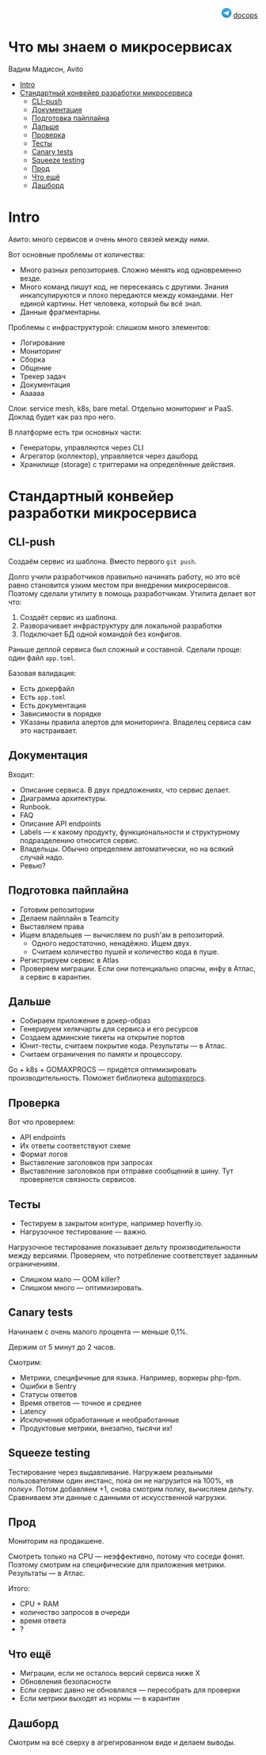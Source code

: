 <p align="right"><img src = "tg-logo.png" width="20px" height=20px"> <a href = "https://t.me/docops">docops</a></p>

# Что мы знаем о микросервисах

Вадим Мадисон, Avito

<!-- START doctoc generated TOC please keep comment here to allow auto update -->
<!-- DON'T EDIT THIS SECTION, INSTEAD RE-RUN doctoc TO UPDATE -->


- [Intro](#intro)
- [Стандартный конвейер разработки микросервиса](#%D1%81%D1%82%D0%B0%D0%BD%D0%B4%D0%B0%D1%80%D1%82%D0%BD%D1%8B%D0%B9-%D0%BA%D0%BE%D0%BD%D0%B2%D0%B5%D0%B9%D0%B5%D1%80-%D1%80%D0%B0%D0%B7%D1%80%D0%B0%D0%B1%D0%BE%D1%82%D0%BA%D0%B8-%D0%BC%D0%B8%D0%BA%D1%80%D0%BE%D1%81%D0%B5%D1%80%D0%B2%D0%B8%D1%81%D0%B0)
  - [CLI-push](#cli-push)
  - [Документация](#%D0%B4%D0%BE%D0%BA%D1%83%D0%BC%D0%B5%D0%BD%D1%82%D0%B0%D1%86%D0%B8%D1%8F)
  - [Подготовка пайплайна](#%D0%BF%D0%BE%D0%B4%D0%B3%D0%BE%D1%82%D0%BE%D0%B2%D0%BA%D0%B0-%D0%BF%D0%B0%D0%B9%D0%BF%D0%BB%D0%B0%D0%B9%D0%BD%D0%B0)
  - [Дальше](#%D0%B4%D0%B0%D0%BB%D1%8C%D1%88%D0%B5)
  - [Проверка](#%D0%BF%D1%80%D0%BE%D0%B2%D0%B5%D1%80%D0%BA%D0%B0)
  - [Тесты](#%D1%82%D0%B5%D1%81%D1%82%D1%8B)
  - [Canary tests](#canary-tests)
  - [Squeeze testing](#squeeze-testing)
  - [Прод](#%D0%BF%D1%80%D0%BE%D0%B4)
  - [Что ещё](#%D1%87%D1%82%D0%BE-%D0%B5%D1%89%D1%91)
  - [Дашборд](#%D0%B4%D0%B0%D1%88%D0%B1%D0%BE%D1%80%D0%B4)

<!-- END doctoc generated TOC please keep comment here to allow auto update -->



# Intro

Авито: много сервисов и очень много связей между ними.

Вот основные проблемы от количества:

* Много разных репозиториев. Сложно менять код одновременно везде.
* Много команд пишут код, не пересекаясь с другими. Знания инкапсулируются и плохо передаются между командами. Нет единой картины. Нет человека, который бы всё знал.
* Данные фрагментарны. 

Проблемы с инфраструктурой: слишком много элементов:

* Логирование
* Мониторинг
* Сборка
* Общение
* Трекер задач
* Документация
* Аааааа

Слои: service mesh, k8s, bare metal. Отдельно мониторинг и PaaS. Доклад будет как раз про него.

В платформе есть три основных части:

* Генераторы, управляются через CLI
* Агрегатор (коллектор), управляется через дашборд
* Хранилище (storage) с триггерами на определённые действия.

# Стандартный конвейер разработки микросервиса

## CLI-push

Создаём сервис из шаблона. Вместо первого `git push`.

Долго учили разработчиков правильно начинать работу, но это всё равно становится узким местом при внедрении микросервисов. Поэтому сделали утилиту в помощь разработчикам. Утилита делает вот что:
  
1. Создаёт сервис из шаблона.
1. Разворачивает инфраструктуру для локальной разработки
1. Подключает БД одной командой без конфигов.

Раньше деплой сервиса был сложный и составной.
Сделали проще: один файл `app.toml`.

Базовая валидация:

* Есть докерфайл
* Есть `app.toml`
* Есть документация
* Зависимости в порядке
* УКазаны правила алертов для мониторинга. Владелец сервиса сам это настраивает.

## Документация

Входит:

* Описание сервиса. В двух предложениях, что сервис делает.
* Диаграмма архитектуры.
* Runbook.
* FAQ
* Описание API endpoints
* Labels — к какому продукту, функциональности и структурному подразделению относится сервис.
* Владельцы. Обычно определяем автоматически, но на всякий случай надо.
* Ревью?

## Подготовка пайплайна

* Готовим репозитории
* Делаем пайплайн в Teamcity
* Выставляем права
* Ищем владельцев — вычисляем по push'ам в репозиторий.
    * Одного недостаточно, ненадёжно. Ищем двух.
    * Считаем количество пушей и количество кода в пуше. 
* Регистрируем сервис в Atlas
* Проверяем миграции. Если они потенциально опасны, инфу в Атлас, а сервис в карантин.

## Дальше

* Собираем приложение в докер-образ
* Генерируем хелмчарты для сервиса и его ресурсов
* Создаем админские тикеты на открытие портов
* Юнит-тесты, считаем покрытие кода. Результаты — в Атлас.
* Считаем ограничения по памяти и процессору.

Go + k8s + GOMAXPROCS — придётся оптимизировать производительность. Поможет библиотека [automaxprocs](https://github.com/uber-go/automaxprocs).

## Проверка

Вот что проверяем:

* API endpoints
* Их ответы соответствуют схеме
* Формат логов
* Выставление заголовков при запросах
* Выставление заголовков при отправке сообщений в шину. Тут проверяется связность сервисов.

## Тесты

* Тестируем в закрытом контуре, например hoverfly.io.
* Нагрузочное тестирование — важно.

Нагрузочное тестирование показывает дельту производительности между версиями. Проверяем, что потребление соответствует заданным ограничениям.

* Слишком мало — OOM killer?
* Слишком много — оптимизировать.

## Canary tests

Начинаем с очень малого процента — меньше 0,1%.

Держим от 5 минут до 2 часов.

Смотрим:

* Метрики, специфичные для языка. Например, воркеры php-fpm.
* Ошибки в Sentry
* Статусы ответов
* Время ответов — точное и среднее
* Latency
* Исключения обработанные и необработанные
* Продуктовые метрики, внезапно, тысячи их!

## Squeeze testing

Тестирование через выдавливание. Нагружаем реальными пользователями один инстанс, пока он не нагрузится на 100%, «в полку». Потом добавляем +1, снова смотрим полку, вычисляем дельту. Сравниваем эти данные с данными от искусственной нагрузки.

## Прод

Мониторим на продакшене.

Смотреть только на CPU — неэффективно, потому что соседи фонят. Поэтому смотрим на специфические для приложения метрики. Результаты — в Атлас.

Итого:

* CPU + RAM
* количество запросов в очереди
* время ответа
* ?

## Что ещё

* Миграции, если не осталось версий сервиса ниже Х
* Обновления безопасности
* Если сервис давно не обновлялся — пересобрать для проверки
* Если метрики выходят из нормы — в карантин

## Дашборд

Смотрим на всё сверху в агрегированном виде и делаем выводы.
